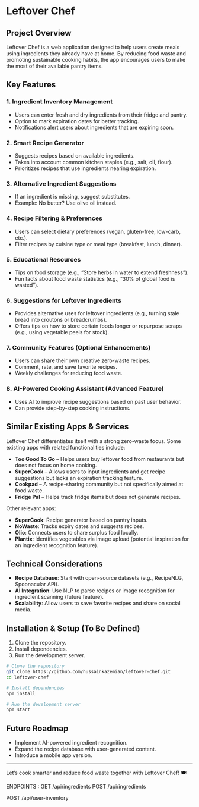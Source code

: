 # Leftover Chef

## Project Overview
Leftover Chef is a web application designed to help users create meals using ingredients they already have at home. By reducing food waste and promoting sustainable cooking habits, the app encourages users to make the most of their available pantry items.

## Key Features
### 1. Ingredient Inventory Management
- Users can enter fresh and dry ingredients from their fridge and pantry.
- Option to mark expiration dates for better tracking.
- Notifications alert users about ingredients that are expiring soon.

### 2. Smart Recipe Generator
- Suggests recipes based on available ingredients.
- Takes into account common kitchen staples (e.g., salt, oil, flour).
- Prioritizes recipes that use ingredients nearing expiration.

### 3. Alternative Ingredient Suggestions
- If an ingredient is missing, suggest substitutes.
- Example: No butter? Use olive oil instead.

### 4. Recipe Filtering & Preferences
- Users can select dietary preferences (vegan, gluten-free, low-carb, etc.).
- Filter recipes by cuisine type or meal type (breakfast, lunch, dinner).

### 5. Educational Resources
- Tips on food storage (e.g., “Store herbs in water to extend freshness”).
- Fun facts about food waste statistics (e.g., “30% of global food is wasted”).

### 6. Suggestions for Leftover Ingredients
- Provides alternative uses for leftover ingredients (e.g., turning stale bread into croutons or breadcrumbs).
- Offers tips on how to store certain foods longer or repurpose scraps (e.g., using vegetable peels for stock).

### 7. Community Features (Optional Enhancements)
- Users can share their own creative zero-waste recipes.
- Comment, rate, and save favorite recipes.
- Weekly challenges for reducing food waste.

### 8. AI-Powered Cooking Assistant (Advanced Feature)
- Uses AI to improve recipe suggestions based on past user behavior.
- Can provide step-by-step cooking instructions.

## Similar Existing Apps & Services
Leftover Chef differentiates itself with a strong zero-waste focus. Some existing apps with related functionalities include:
- **Too Good To Go** – Helps users buy leftover food from restaurants but does not focus on home cooking.
- **SuperCook** – Allows users to input ingredients and get recipe suggestions but lacks an expiration tracking feature.
- **Cookpad** – A recipe-sharing community but not specifically aimed at food waste.
- **Fridge Pal** – Helps track fridge items but does not generate recipes.

Other relevant apps:
- **SuperCook**: Recipe generator based on pantry inputs.
- **NoWaste**: Tracks expiry dates and suggests recipes.
- **Olio**: Connects users to share surplus food locally.
- **Plantix**: Identifies vegetables via image upload (potential inspiration for an ingredient recognition feature).

## Technical Considerations
- **Recipe Database**: Start with open-source datasets (e.g., RecipeNLG, Spoonacular API).
- **AI Integration**: Use NLP to parse recipes or image recognition for ingredient scanning (future feature).
- **Scalability**: Allow users to save favorite recipes and share on social media.

## Installation & Setup (To Be Defined)
1. Clone the repository.
2. Install dependencies.
3. Run the development server.

```bash
# Clone the repository
git clone https://github.com/hussainkazemian/leftover-chef.git
cd leftover-chef

# Install dependencies
npm install  

# Run the development server
npm start 
```

## Future Roadmap
- Implement AI-powered ingredient recognition.
- Expand the recipe database with user-generated content.
- Introduce a mobile app version.


---

Let’s cook smarter and reduce food waste together with Leftover Chef! 🍽️


ENDPOINTS :
GET /api/ingredients
POST /api/ingredients

POST /api/user-inventory